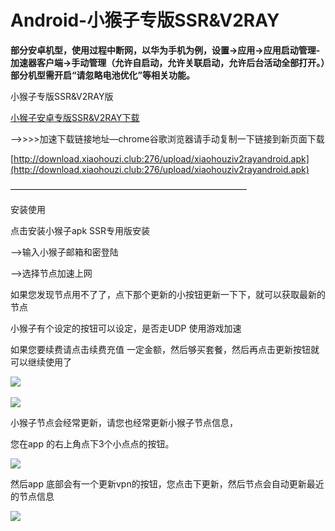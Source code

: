 # Android-小猴子专版SSR\&V2RAY

**部分安卓机型，使用过程中断网，以华为手机为例，设置->应用->应用启动管理-加速器客户端->手动管理（允许自启动，允许关联启动，允许后台活动全部打开。）部分机型需开启“请忽略电池优化”等相关功能。**

小猴子专版SSR\&V2RAY版

[小猴子安卓专版SSR\&V2RAY下载](https://www.shenlejiang.xyz/upload/xiaohouziv2rayandroid.apk)

—->>>>加速下载链接地址—chrome谷歌浏览器请手动复制一下链接到新页面下载

[http://download.xiaohouzi.club:276/upload/xiaohouziv2rayandroid.apk](http://download.xiaohouzi.club:276/upload/xiaohouziv2rayandroid.apk)

———————————————————————————

安装使用

点击安装小猴子apk SSR专用版安装

–>输入小猴子邮箱和密登陆

—>选择节点加速上网

如果您发现节点用不了了，点下那个更新的小按钮更新一下下，就可以获取最新的节点

小猴子有个设定的按钮可以设定，是否走UDP 使用游戏加速

如果您要续费请点击续费充值 一定金额，然后够买套餐，然后再点击更新按钮就可以继续使用了

![](http://www.shenlejiang.xyz/wp-content/uploads/2020/04/01-450x1024.jpg)\
\
![](http://www.shenlejiang.xyz/wp-content/uploads/2020/04/02-1-450x1024.jpg)

小猴子节点会经常更新，请您也经常更新小猴子节点信息，

您在app 的右上角点下3个小点点的按钮。

![](https://www.shenlejiang.xyz/wp-content/uploads/2020/10/QQ%E5%9B%BE%E7%89%8720201011160909.png)

然后app 底部会有一个更新vpn的按钮，您点击下更新，然后节点会自动更新最近的节点信息

![](https://www.shenlejiang.xyz/wp-content/uploads/2020/10/QQ%E5%9B%BE%E7%89%8720201011160945.png)
